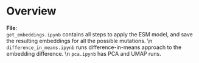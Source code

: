 # Overview

**File**:  
  `get_embeddings.ipynb` contains all steps to apply the ESM model, and save the resulting embeddings for all the possible mutations. \n
  `difference_in_means.ipynb` runs difference-in-means approach to the embedding difference. \n
  `pca.ipynb` has PCA and UMAP runs.

